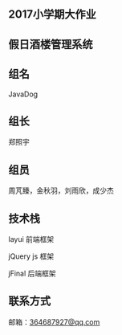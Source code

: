 
2017小学期大作业
--
**假日酒楼管理系统**  
--
## 组名
JavaDog

## 组长
郑照宇
## 组员
周芃臻，金秋羽，刘雨欣，成少杰
## 技术栈
layui 前端框架

jQuery js 框架

jFinal 后端框架
## 联系方式
邮箱：364687927@qq.com
